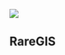 ![](https://camo.githubusercontent.com/311aa4d7ea2ea2f4a540b418ad9455dc3adaa40a/68747470733a2f2f696d672e736869656c64732e696f2f62616467652f6c6963656e73652d4d49542d3061376262642e7376673f6c6f6e6743616368653d74727565267374796c653d666c61742d737175617265)  
## RareGIS